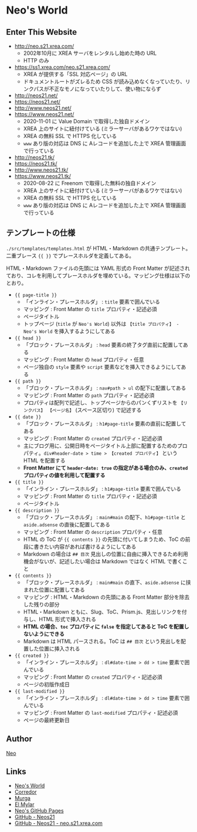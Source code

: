 # Neo's World


## Enter This Website

- <http://neo.s21.xrea.com/>
  - 2002年10月に XREA サーバをレンタルし始めた時の URL
  - HTTP のみ
- <https://ss1.xrea.com/neo.s21.xrea.com/>
  - XREA が提供する「SSL 対応ページ」の URL
  - ドキュメントルートがズレるため CSS が読み込めなくなっていたり、リンクパスが不正なモノになっていたりして、使い物にならず
- <http://neos21.net/>
- <https://neos21.net/>
- <http://www.neos21.net/>
- <https://www.neos21.net/>
  - 2020-11-01 に Value Domain で取得した独自ドメイン
  - XREA 上のサイトに紐付けている (ミラーサーバがあるワケではない)
  - XREA の無料 SSL で HTTPS 化している
  - `www` あり版の対応は DNS に Aレコードを追加した上で XREA 管理画面で行っている
- <http://neos21.tk/>
- <https://neos21.tk/>
- <http://www.neos21.tk/>
- <https://www.neos21.tk/>
  - 2020-08-22 に Freenom で取得した無料の独自ドメイン
  - XREA 上のサイトに紐付けている (ミラーサーバがあるワケではない)
  - XREA の無料 SSL で HTTPS 化している
  - `www` あり版の対応は DNS に Aレコードを追加した上で XREA 管理画面で行っている


## テンプレートの仕様

`./src/templates/templates.html` が HTML・Markdown の共通テンプレート。二重ブレース `{{ }}` でプレースホルダを定義してある。

HTML・Markdown ファイルの先頭には YAML 形式の Front Matter が記述されており、コレを利用してプレースホルダを埋めている。マッピング仕様は以下のとおり。

- `{{ page-title }}`
  - 「インライン・プレースホルダ」 : `title` 要素で囲んでいる
  - マッピング : Front Matter の `title` プロパティ・記述必須
  - ページタイトル
  - トップページ (`title` が `Neo's World`) 以外は `【title プロパティ】 - Neo's World` を挿入するようにしてある
- `{{ head }}`
  - 「ブロック・プレースホルダ」 : `head` 要素の終了タグ直前に配置してある
  - マッピング : Front Matter の `head` プロパティ・任意
  - ページ独自の `style` 要素や `script` 要素などを挿入できるようにしてある
- `{{ path }}`
  - 「ブロック・プレースホルダ」 : `nav#path > ul` の配下に配置してある
  - マッピング : Front Matter の `path` プロパティ・記述必須
  - プロパティは配列で記述し、トップページからのパンくずリストを `【リンクパス】 【ページ名】` (スペース区切り) で記述する
- `{{ date }}`
  - 「ブロック・プレースホルダ」 : `h1#page-title` 要素の直前に配置してある
  - マッピング : Front Matter の `created` プロパティ・記述必須
  - 主にブログ用に、公開日時をページタイトル上部に配置するためのプロパティ。`div#header-date > time > 【created プロパティ】` という HTML を配置する
  - __Front Matter にて `header-date: true` の指定がある場合のみ、`created` プロパティの値を利用して配置する__
- `{{ title }}`
  - 「インライン・プレースホルダ」 : `h1#page-title` 要素で囲んでいる
  - マッピング : Front Matter の `title` プロパティ・記述必須
  - ページタイトル
- `{{ description }}`
  - 「ブロック・プレースホルダ」 : `main#main` の配下、`h1#page-title` と `aside.adsense` の直後に配置してある
  - マッピング : Front Matter の `description` プロパティ・任意
  - HTML の ToC が `{{ contents }}` の先頭に付いてしまうため、ToC の前段に書きたい内容があれば書けるようにしてある
  - Markdown の場合は `## 目次` 見出しの位置に自由に挿入できるため利用機会がないが、記述したい場合は Markdown ではなく HTML で書くこと
- `{{ contents }}`
  - 「ブロック・プレースホルダ」 : `main#main` の直下、`aside.adsense` に挟まれた位置に配置してある
  - マッピング : HTML・Markdown の先頭にある Front Matter 部分を除去した残りの部分
  - HTML・Markdown ともに、Slug、ToC、Prism.js、見出しリンクを付与し、HTML 形式で挿入される
  - __HTML の場合、`toc` プロパティに `false` を指定してあると ToC を配置しないようにできる__
  - Markdown は HTML パースされる。ToC は `## 目次` という見出しを配置した位置に挿入される
- `{{ created }}`
  - 「インライン・プレースホルダ」 : `dl#date-time > dd > time` 要素で囲んでいる
  - マッピング : Front Matter の `created` プロパティ・記述必須
  - ページの初版作成日
- `{{ last-modified }}`
  - 「インライン・プレースホルダ」 : `dl#date-time > dd > time` 要素で囲んでいる
  - マッピング : Front Matter の `last-modified` プロパティ・記述必須
  - ページの最終更新日


## Author

[Neo](http://neo.s21.xrea.com/)


## Links

- [Neo's World](http://neo.s21.xrea.com/)
- [Corredor](https://neos21.hatenablog.com/)
- [Murga](https://neos21.hatenablog.jp/)
- [El Mylar](https://neos21.hateblo.jp/)
- [Neo's GitHub Pages](https://neos21.github.io/)
- [GitHub - Neos21](https://github.com/Neos21/)
- [GitHub - Neos21 - neo.s21.xrea.com](https://github.com/Neos21/neo.s21.xrea.com)
